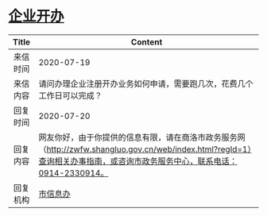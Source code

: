 # <a href="http://www.shangluo.gov.cn/zmhd/ldxxxx.jsp?urltype=leadermail.LeaderMailContentUrl&wbtreeid=1112&leadermailid=6209">企业开办</a>
| Title |                                                       Content                                                        |
|:-----:|----------------------------------------------------------------------------------------------------------------------|
| 来信时间  | 2020-07-19                                                                                                           |
| 来信内容  | 请问办理企业注册开办业务如何申请，需要跑几次，花费几个工作日可以完成？                                                                                  |
| 回复时间  | 2020-07-20                                                                                                           |
| 回复内容  | 网友你好，由于你提供的信息有限，请在商洛市政务服务网（http://zwfw.shangluo.gov.cn/web/index.html?regId=1）查询相关办事指南，或咨询市政务服务中心，联系电话：0914-2330914。 |
| 回复机构  | <a href="../../categories/agencies/市信息办.md">市信息办</a>                                                                   |